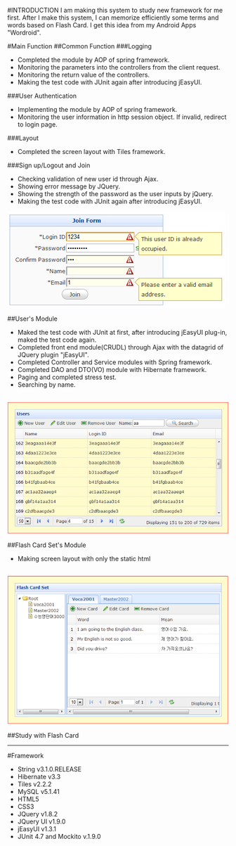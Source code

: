 #INTRODUCTION
I am making this system to study new framework for me first. After I make this system, I can memorize efficiently some terms and words based on Flash Card. I get this idea from my Android Apps "Wordroid".

#Main Function
##Common Function
###Logging
- Completed the module by AOP of spring framework.
- Monitoring the parameters into the controllers from the client request.
- Monitoring the return value of the controllers.
- Making the test code with JUnit again after introducing jEasyUI.

###User Authentication
- Implementing the module by AOP of spring framework.
- Monitoring the user information in http session object. If invalid, redirect to login page.

###Layout 
- Completed the screen layout with Tiles framework.

###Sign up/Logout and Join
- Checking validation of new user id through Ajax.
- Showing error message by JQuery.
- Showing the strength of the password as the user inputs by jQuery.
- Making the test code with JUnit again after introducing jEasyUI.
<img src="https://github.com/YounHoyoul/com.hoyoul.wordroid/blob/master/join.png?raw=true">

##User's Module
- Maked the test code with JUnit at first, after introducing jEasyUI plug-in, maked the test code again.
- Completed front end module(CRUDL) through Ajax with the datagrid of JQuery plugin "jEasyUI".
- Completed Controller and Service modules with Spring framework.
- Completed DAO and DTO(VO) module with Hibernate framework.
- Paging and completed stress test.
- Searching by name.
<br/>
<img src="https://github.com/YounHoyoul/com.hoyoul.wordroid/blob/master/user.png?raw=true">

##Flash Card Set's Module
- Making screen layout with only the static html
<br/>
<img src="https://github.com/YounHoyoul/com.hoyoul.wordroid/blob/master/flashcardset.png?raw=true">

##Study with Flash Card

<hr>

#Framework
<ul>
	<li>String v3.1.0.RELEASE </li>
	<li>Hibernate v3.3 </li>
	<li>Tiles v2.2.2 </li>
	<li>MySQL v5.1.41 </li>
	<li>HTML5 </li>
	<li>CSS3 </li>
	<li>JQuery v1.8.2 </li>
	<li>JQuery UI v1.9.0 </li>
	<li>jEasyUI v1.3.1 </li>
	<li>JUnit 4.7 and Mockito v.1.9.0</li>
</ul>
